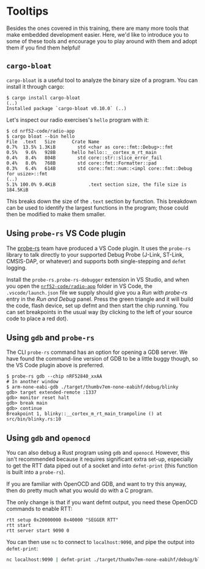 # Tooltips

Besides the ones covered in this training, there are many more tools that make embedded development easier.
Here, we'd like to introduce you to some of these tools and encourage you to play around with them and adopt them if you find them helpful!

## `cargo-bloat`

`cargo-bloat` is a useful tool to analyze the binary size of a program. You can install it through cargo:

```console
$ cargo install cargo-bloat
(..)
Installed package `cargo-bloat v0.10.0` (..)
```

Let's inspect our radio exercises's `hello` program with it:

```console
$ cd nrf52-code/radio-app
$ cargo bloat --bin hello
File  .text   Size      Crate Name
0.7%  13.5% 1.3KiB        std <char as core::fmt::Debug>::fmt
0.5%   9.6%   928B      hello hello::__cortex_m_rt_main
0.4%   8.4%   804B        std core::str::slice_error_fail
0.4%   8.0%   768B        std core::fmt::Formatter::pad
0.3%   6.4%   614B        std core::fmt::num::<impl core::fmt::Debug for usize>::fmt
(..)
5.1% 100.0% 9.4KiB            .text section size, the file size is 184.5KiB
```

This breaks down the size of the `.text` section by function. This breakdown can be used to identify the largest functions in the program; those could then be modified to make them smaller.

## Using `probe-rs` VS Code plugin

The [probe-rs](https://probe.rs) team have produced a VS Code plugin. It uses the `probe-rs` library to talk directly to your supported Debug Probe (J-Link, ST-Link, CMSIS-DAP, or whatever) and supports both single-stepping and `defmt` logging.

Install the `probe-rs.probe-rs-debugger` extension in VS Studio, and when you open the [`nrf52-code/radio-app`](../../nrf52-code/radio-app) folder in VS Code, the `.vscode/launch.json` file we supply should give you a *Run with probe-rs* entry in the *Run and Debug* panel. Press the green triangle and it will build the code, flash device, set up defmt and then start the chip running. You can set breakpoints in the usual way (by clicking to the left of your source code to place a red dot).

## Using `gdb` and `probe-rs`

The CLI `probe-rs` command has an option for opening a GDB server. We have found the command-line version of GDB to be a little buggy though, so the VS Code plugin above is preferred.

```console
$ probe-rs gdb --chip nRF52840_xxAA
# In another window
$ arm-none-eabi-gdb ./target/thumbv7em-none-eabihf/debug/blinky
gdb> target extended-remote :1337
gdb> monitor reset halt
gdb> break main
gdb> continue
Breakpoint 1, blinky::__cortex_m_rt_main_trampoline () at src/bin/blinky.rs:10
```

## Using `gdb` and `openocd`

You can also debug a Rust program using `gdb` and `openocd`. However, this isn't recommended because it requires significant extra set-up, especially to get the RTT data piped out of a socket and into `defmt-print` (this function is built into a `probe-rs`).

If you are familiar with OpenOCD and GDB, and want to try this anyway, then do pretty much what you would do with a C program.

The only change is that if you want defmt output, you need these OpenOCD commands to enable RTT:

```text
rtt setup 0x20000000 0x40000 "SEGGER RTT"
rtt start
rtt server start 9090 0
```

You can then use `nc` to connect to `localhost:9090`, and pipe the output into `defmt-print`:

```sh
nc localhost:9090 | defmt-print ./target/thumbv7em-none-eabihf/debug/blinky
```
